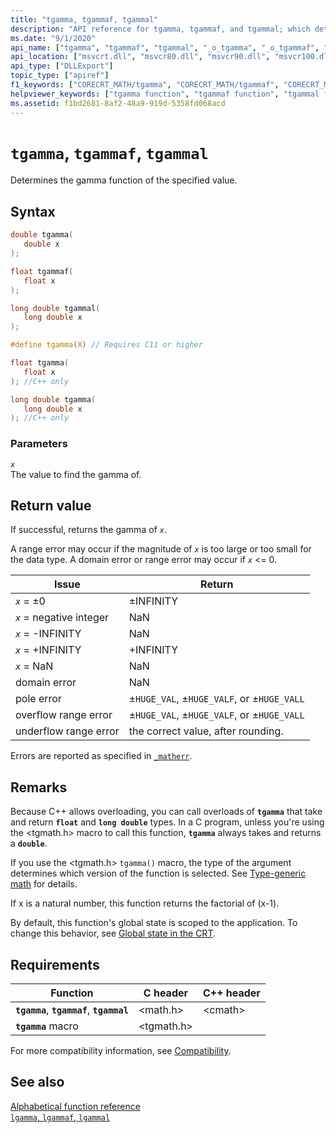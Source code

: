 ```yaml
---
title: "tgamma, tgammaf, tgammal"
description: "API reference for tgamma, tgammaf, and tgammal; which determine the gamma function of the specified value."
ms.date: "9/1/2020"
api_name: ["tgamma", "tgammaf", "tgammal", "_o_tgamma", "_o_tgammaf", "_o_tgammal"]
api_location: ["msvcrt.dll", "msvcr80.dll", "msvcr90.dll", "msvcr100.dll", "msvcr100_clr0400.dll", "msvcr110.dll", "msvcr110_clr0400.dll", "msvcr120.dll", "msvcr120_clr0400.dll", "ucrtbase.dll", "api-ms-win-crt-math-l1-1-0.dll"]
api_type: ["DLLExport"]
topic_type: ["apiref"]
f1_keywords: ["CORECRT_MATH/tgamma", "CORECRT_MATH/tgammaf", "CORECRT_MATH/tgammal", "tgamma", "tgammaf", "tgammal"]
helpviewer_keywords: ["tgamma function", "tgammaf function", "tgammal function"]
ms.assetid: f1bd2681-8af2-48a9-919d-5358fd068acd
---
```

# `tgamma`, `tgammaf`, `tgammal`

Determines the gamma function of the specified value.

## Syntax

```C
double tgamma(
   double x
);

float tgammaf(
   float x
);

long double tgammal(
   long double x
);

#define tgamma(X) // Requires C11 or higher

float tgamma(
   float x
); //C++ only

long double tgamma(
   long double x
); //C++ only
```

### Parameters

*`x`*\
The value to find the gamma of.

## Return value

If successful, returns the gamma of *`x`*.

A range error may occur if the magnitude of *`x`* is too large or too small for the data type. A domain error or range error may occur if *`x`* <= 0.

| Issue | Return |
|---|---|
| *`x`* = ±0 | ±INFINITY |
| *`x`* = negative integer | NaN |
| *`x`* = -INFINITY | NaN |
| *`x`* = +INFINITY | +INFINITY |
| *`x`* = NaN | NaN |
| domain error | NaN |
| pole error | ±`HUGE_VAL`, ±`HUGE_VALF`, or ±`HUGE_VALL` |
| overflow range error | ±`HUGE_VAL`, ±`HUGE_VALF`, or ±`HUGE_VALL` |
| underflow range error | the correct value, after rounding. |

Errors are reported as specified in [`_matherr`](matherr.md).

## Remarks

Because C++ allows overloading, you can call overloads of **`tgamma`** that take and return **`float`** and **`long double`** types. In a C program, unless you're using the \<tgmath.h> macro to call this function, **`tgamma`** always takes and returns a **`double`**.

If you use the \<tgmath.h> `tgamma()` macro, the type of the argument determines which version of the function is selected. See [Type-generic math](../tgmath.md) for details.

If x is a natural number, this function returns the factorial of (x-1).

By default, this function's global state is scoped to the application. To change this behavior, see [Global state in the CRT](../global-state.md).

## Requirements

| Function | C header | C++ header |
|---|---|---|
| **`tgamma`**, **`tgammaf`**,  **`tgammal`** | \<math.h> | \<cmath> |
| **`tgamma`** macro | \<tgmath.h> |  |

For more compatibility information, see [Compatibility](../compatibility.md).

## See also

[Alphabetical function reference](crt-alphabetical-function-reference.md)\
[`lgamma`, `lgammaf`, `lgammal`](lgamma-lgammaf-lgammal.md)
